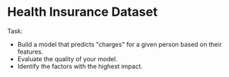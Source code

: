 # Health Insurance Dataset

Task:
- Build a model that predicts "charges" for a given person based on their features.
- Evaluate the quality of your model.
- Identify the factors with the highest impact.
